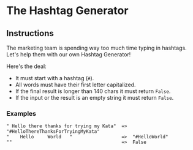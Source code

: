 # The Hashtag Generator
## Instructions
The marketing team is spending way too much time typing in hashtags.
Let's help them with our own Hashtag Generator!

Here's the deal:
- It must start with a hashtag (`#`).
- All words must have their first letter capitalized.
- If the final result is longer than 140 chars it must return `False`.
- If the input or the result is an empty string it must return `False`.
### Examples
```
" Hello there thanks for trying my Kata"  =>  "#HelloThereThanksForTryingMyKata"
"    Hello     World   "                  =>  "#HelloWorld"
""                                        =>  False
```
